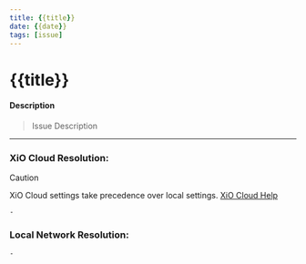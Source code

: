 ```yaml
---
title: {{title}}
date: {{date}}
tags: [issue]
---
```

# {{title}}

#### Description

> Issue Description

---
### XiO Cloud Resolution:

> [!CAUTION]
> XiO Cloud settings take precedence over local settings. [XiO Cloud Help](../../Team/2.%20Information/Crestron%20OLH%20Links.md#XiO%20Cloud)

```
- 
```

### Local Network Resolution:
```
- 
```